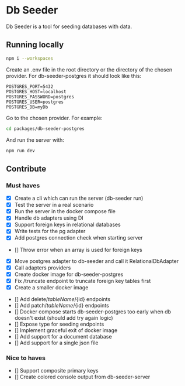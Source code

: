 # Db Seeder

Db Seeder is a tool for seeding databases with data.

## Running locally

```bash
npm i --workspaces
```

Create an .env file in the root directory or the directory of the chosen provider. For db-seeder-postgres it should look like this:

```env
POSTGRES_PORT=5432
POSTGRES_HOST=localhost
POSTGRES_PASSWORD=postgres
POSTGRES_USER=postgres
POSTGRES_DB=myDb
```

Go to the chosen provider. For example:

```bash
cd packages/db-seeder-postgres
```

And run the server with:

```bash
npm run dev
```

## Contribute

### Must haves

- [x] Create a cli which can run the server (db-seeder run)
- [x] Test the server in a real scenario
- [x] Run the server in the docker compose file
- [x] Handle db adapters using DI
- [x] Support foreign keys in relational databases
- [x] Write tests for the pg adapter
- [x] Add postgres connection check when starting server
- [] Throw error when an array is used for foreign keys
- [x] Move postgres adapter to db-seeder and call it RelationalDbAdapter
- [x] Call adapters providers
- [x] Create docker image for db-seeder-postgres
- [x] Fix /truncate endpoint to truncate foreign key tables first
- [x] Create a smaller docker image
- [] Add delete/${tableName}/${id} endpoints
- [] Add patch/${tableName}/${id} endpoints
- [] Docker compose starts db-seeder-postgres too early when db doesn't exist (should add try again logic)
- [] Expose type for seeding endpoints
- [] Implement graceful exit of docker image
- [] Add support for a document database
- [] Add support for a single json file

### Nice to haves

- [] Support composite primary keys
- [] Create colored console output from db-seeder-server
